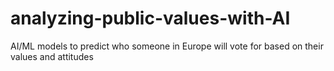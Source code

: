 # analyzing-public-values-with-AI
AI/ML models to predict who someone in Europe will vote for based on their values and attitudes
